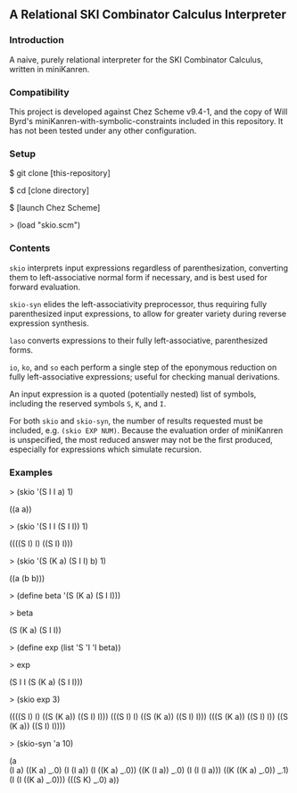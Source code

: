 ## A Relational SKI Combinator Calculus Interpreter

### Introduction
A naive, purely relational interpreter for the SKI Combinator Calculus, written in miniKanren.

### Compatibility
This project is developed against Chez Scheme v9.4-1, and the copy of Will Byrd's miniKanren-with-symbolic-constraints included in this repository. It has not been tested under any other configuration.

### Setup
$ git clone [this-repository]

$ cd [clone directory]

$ [launch Chez Scheme]

\> (load "skio.scm")

### Contents
`skio` interprets input expressions regardless of parenthesization, converting them to left-associative normal form if necessary, and is best used for forward evaluation.

`skio-syn` elides the left-associativity preprocessor, thus requiring fully parenthesized input expressions, to allow for greater variety during reverse expression synthesis.

`laso` converts expressions to their fully left-associative, parenthesized forms.

`io`, `ko`, and `so` each perform a single step of the eponymous reduction on fully left-associative expressions; useful for checking manual derivations. 

An input expression is a quoted (potentially nested) list of symbols, including the reserved symbols `S`, `K`, and `I`.

For both `skio` and `skio-syn`, the number of results requested must be included, e.g. `(skio EXP NUM)`. Because the evaluation order of miniKanren is unspecified, the most reduced answer may not be the first produced, especially for expressions which simulate recursion.

### Examples
\> (skio '(S I I a) 1)

((a a))

\> (skio '(S I I (S I I)) 1)

((((S I) I) ((S I) I)))

\> (skio '(S (K a) (S I I) b) 1)

((a (b b)))

\> (define beta '(S (K a) (S I I)))

\> beta

(S (K a) (S I I))

\> (define exp (list 'S 'I 'I beta))

\> exp

(S I I (S (K a) (S I I)))

\> (skio exp 3)

((((S I) I) ((S (K a)) ((S I) I)))
  (((S I) I) ((S (K a)) ((S I) I)))
    (((S (K a)) ((S I) I)) ((S (K a)) ((S I) I))))

\> (skio-syn 'a 10)

(a           
(I a) 
((K a) _.0) 
(I (I a)) 
(I ((K a) _.0)) 
((K (I a)) _.0)
(I (I (I a))) 
((K ((K a) _.0)) _.1) 
(I (I ((K a) _.0)))
(((S K) _.0) a))







